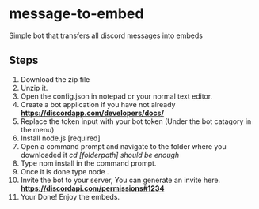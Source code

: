 # message-to-embed
Simple bot that transfers all discord messages into embeds

## Steps
1. Download the zip file
2. Unzip it.
3. Open the config.json in notepad or your normal text editor.
4. Create a bot application if you have not already **https://discordapp.com/developers/docs/**
5. Replace the token input with your bot token (Under the bot catagory in the menu)
6. Install node.js [required]
7. Open a command prompt and navigate to the folder where you downloaded it *cd [folderpath] should be enough*
8. Type npm install in the command prompt.
9. Once it is done type node .
10. Invite the bot to your server, You can generate an invite here. **https://discordapi.com/permissions#1234**
11. Your Done! Enjoy the embeds.
